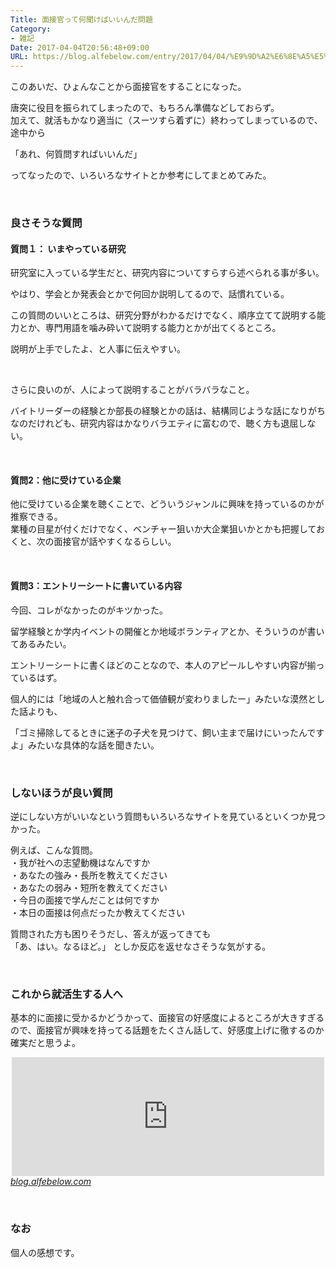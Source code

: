 ```yaml
---
Title: 面接官って何聞けばいいんだ問題
Category:
- 雑記
Date: 2017-04-04T20:56:48+09:00
URL: https://blog.alfebelow.com/entry/2017/04/04/%E9%9D%A2%E6%8E%A5%E5%AE%98%E3%81%A3%E3%81%A6%E4%BD%95%E8%81%9E%E3%81%91%E3%81%B0%E3%81%84%E3%81%84%E3%82%93%E3%81%A0%E5%95%8F%E9%A1%8C
---
```


<p>このあいだ、ひょんなことから面接官をすることになった。</p>
<p>唐突に役目を振られてしまったので、もちろん準備などしておらず。<br />加えて、就活もかなり適当に（スーツすら着ずに）終わってしまっているので、途中から</p>
<p>「あれ、何質問すればいいんだ」</p>
<p>ってなったので、いろいろなサイトとか参考にしてまとめてみた。</p>
<p> </p>

### 良さそうな質問

<h4>質問１： いまやっている研究</h4>
<p>研究室に入っている学生だと、研究内容についてすらすら述べられる事が多い。</p>
<p>やはり、学会とか発表会とかで何回か説明してるので、話慣れている。</p>
<p>この質問のいいところは、研究分野がわかるだけでなく、順序立てて説明する能力とか、専門用語を噛み砕いて説明する能力とかが出てくるところ。</p>
<p>説明が上手でしたよ、と人事に伝えやすい。</p>
<p> </p>
<p>さらに良いのが、人によって説明することがバラバラなこと。</p>
<p>バイトリーダーの経験とか部長の経験とかの話は、結構同じような話になりがちなのだけれども、研究内容はかなりバラエティに富むので、聴く方も退屈しない。</p>
<p> </p>
<h4>質問2：他に受けている企業</h4>
<p>他に受けている企業を聴くことで、どういうジャンルに興味を持っているのかが推察できる。<br />業種の目星が付くだけでなく、ベンチャー狙いか大企業狙いかとかも把握しておくと、次の面接官が話やすくなるらしい。</p>
<p> </p>
<h4>質問3：エントリーシートに書いている内容</h4>
<p>今回、コレがなかったのがキツかった。</p>
<p>留学経験とか学内イベントの開催とか地域ボランティアとか、そういうのが書いてあるみたい。</p>
<p>エントリーシートに書くほどのことなので、本人のアピールしやすい内容が揃っているはず。</p>
<p>個人的には「地域の人と触れ合って価値観が変わりましたー」みたいな漠然とした話よりも、</p>
<p>「ゴミ掃除してるときに迷子の子犬を見つけて、飼い主まで届けにいったんですよ」みたいな具体的な話を聞きたい。</p>
<p> </p>

### しないほうが良い質問

<p>逆にしない方がいいなという質問もいろいろなサイトを見ているといくつか見つかった。</p>
<p>例えば、こんな質問。<br />・我が社への志望動機はなんですか<br />・あなたの強み・長所を教えてください<br />・あなたの弱み・短所を教えてください<br />・今日の面接で学んだことは何ですか<br />・本日の面接は何点だったか教えてください</p>
<p>質問された方も困りそうだし、答えが返ってきても<br />「あ、はい。なるほど。」 としか反応を返せなさそうな気がする。</p>
<p> </p>

### これから就活生する人へ

<p>基本的に面接に受かるかどうかって、面接官の好感度によるところが大きすぎるので、面接官が興味を持ってる話題をたくさん話して、好感度上げに徹するのか確実だと思うよ。 </p>
<p><iframe class="embed-card embed-blogcard" style="display: block; width: 100%; height: 190px; max-width: 500px; margin: auto;" title="銀座No1ホステスのテクニックを参考に就活した - FUN YOU BLOG" src="http://blog.alfebelow.com/embed/2015/05/01/%E9%8A%80%E5%BA%A7No1%E3%83%9B%E3%82%B9%E3%83%86%E3%82%B9%E3%81%AE%E3%83%86%E3%82%AF%E3%83%8B%E3%83%83%E3%82%AF%E3%82%92%E5%8F%82%E8%80%83%E3%81%AB%E5%B0%B1%E6%B4%BB%E3%81%97%E3%81%9F" frameborder="0" scrolling="no"></iframe><cite class="hatena-citation"><a href="http://blog.alfebelow.com/entry/2015/05/01/%E9%8A%80%E5%BA%A7No1%E3%83%9B%E3%82%B9%E3%83%86%E3%82%B9%E3%81%AE%E3%83%86%E3%82%AF%E3%83%8B%E3%83%83%E3%82%AF%E3%82%92%E5%8F%82%E8%80%83%E3%81%AB%E5%B0%B1%E6%B4%BB%E3%81%97%E3%81%9F">blog.alfebelow.com</a></cite></p>
<p> </p>

### なお

<p>個人の感想です。</p>

